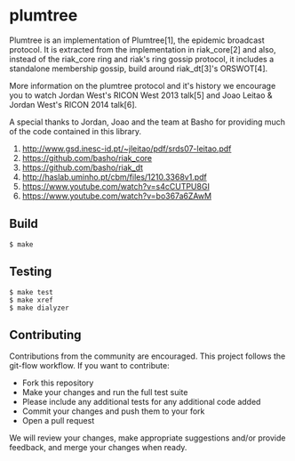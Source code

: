 plumtree
=====

Plumtree is an implementation of Plumtree[1], the epidemic broadcast protocol.
It is extracted from the implementation in riak_core[2] and also, instead of
the riak_core ring and riak's ring gossip protocol, it includes a standalone
membership gossip, build around riak_dt[3]'s ORSWOT[4].

More information on the plumtree protocol and it's history we encourage you
to watch Jordan West's RICON West 2013 talk[5] and Joao Leitao & Jordan West's
RICON 2014 talk[6].

A special thanks to Jordan, Joao and the team at Basho for providing much of
the code contained in this library. 

1. http://www.gsd.inesc-id.pt/~jleitao/pdf/srds07-leitao.pdf
2. https://github.com/basho/riak_core
3. https://github.com/basho/riak_dt
4. http://haslab.uminho.pt/cbm/files/1210.3368v1.pdf
5. https://www.youtube.com/watch?v=s4cCUTPU8GI
6. https://www.youtube.com/watch?v=bo367a6ZAwM


Build
-----

    $ make

Testing
-------

    $ make test
    $ make xref
    $ make dialyzer

Contributing
----

Contributions from the community are encouraged. This project follows the 
git-flow workflow. If you want to contribute:

* Fork this repository 
* Make your changes and run the full test suite
 * Please include any additional tests for any additional code added
* Commit your changes and push them to your fork
* Open a pull request

We will review your changes, make appropriate suggestions and/or provide
feedback, and merge your changes when ready. 
